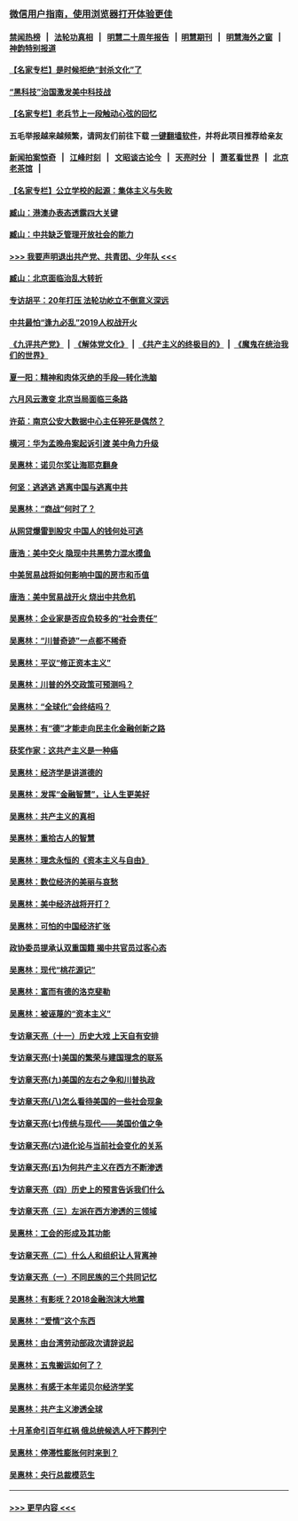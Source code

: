 ### [微信用户指南，使用浏览器打开体验更佳](https://github.com/gfw-breaker/banned-news1/blob/master/indexes/wechat-guide.md?t=0)
#### [禁闻热榜](热点新闻.md?t=0)  &nbsp;&nbsp;|&nbsp;&nbsp; [法轮功真相](https://github.com/gfw-breaker/truth/blob/master/README.md?t=0) &nbsp;&nbsp;|&nbsp;&nbsp; [明慧二十周年报告](https://github.com/gfw-breaker/mh-reports/blob/master/README.md?t=0) &nbsp;&nbsp;|&nbsp;&nbsp;[明慧期刊](https://github.com/gfw-breaker/mh-qikan) &nbsp;&nbsp;|&nbsp;&nbsp; [明慧海外之窗](https://github.com/gfw-breaker/mh-news/blob/master/README.md?t=0) &nbsp;&nbsp;|&nbsp;&nbsp; [神韵特别报道](https://github.com/gfw-breaker/mh-news/blob/master/shenyun.md?t=0)
#### [【名家专栏】是时候拒绝“封杀文化”了](../pages/nsc423/n11814093.md?t=02121944) 
#### [“黑科技”治国激发美中科技战](../pages/nsc423/n11638056.md?t=02121944) 
#### [【名家专栏】老兵节上一段触动心弦的回忆](../pages/nsc423/n11646016.md?t=02121944) 
#### 五毛举报越来越频繁，请网友们前往下载 [一键翻墙软件](https://github.com/gfw-breaker/ssr-accounts)，并将此项目推荐给亲友
#### [新闻拍案惊奇](https://github.com/gfw-breaker/banned-news1/blob/master/pages/link4.md) &nbsp;&nbsp;|&nbsp;&nbsp; [江峰时刻](https://github.com/gfw-breaker/banned-news1/blob/master/pages/link4.md) &nbsp;&nbsp;|&nbsp;&nbsp; [文昭谈古论今](https://github.com/gfw-breaker/banned-news1/blob/master/pages/link4.md) &nbsp;&nbsp;|&nbsp;&nbsp; [天亮时分](https://github.com/gfw-breaker/banned-news1/blob/master/pages/link4.md) &nbsp;&nbsp;|&nbsp;&nbsp; [萧茗看世界](https://github.com/gfw-breaker/banned-news1/blob/master/pages/link4.md) &nbsp;&nbsp;|&nbsp;&nbsp; [北京老茶馆](https://github.com/gfw-breaker/banned-news1/blob/master/pages/link4.md) &nbsp;&nbsp;|&nbsp;&nbsp; 
#### [【名家专栏】公立学校的起源：集体主义与失败](../pages/nsc423/n11601833.md?t=02121944) 
#### [臧山：港澳办表态透露四大关键](../pages/nsc423/n11421628.md?t=02121944) 
#### [臧山：中共缺乏管理开放社会的能力](../pages/nsc423/n11407457.md?t=02121944) 
#### [>>> 我要声明退出共产党、共青团、少年队 <<<](https://github.com/begood0513/goodnews/blob/master/quit/letter.md) 
#### [臧山：北京面临治乱大转折](../pages/nsc423/n11406895.md?t=02121944) 
#### [专访胡平：20年打压 法轮功屹立不倒意义深远](../pages/nsc423/n11398800.md?t=02121944) 
#### [中共最怕“逢九必乱”2019人权战开火](../pages/nsc423/n11385248.md?t=02121944) 
#### [《九评共产党》](https://github.com/begood0513/9ping.md/blob/master/README.md) &nbsp;|&nbsp; [《解体党文化》](../../../../jtdwh.md/blob/master/README.md)  &nbsp;|&nbsp; [《共产主义的终极目的》](../../../../gczydzjmd.md/blob/master/README.md) &nbsp;|&nbsp; [《魔鬼在统治我们的世界》](../../../../mgztzwmdsj.md/blob/master/README.md) 
#### [夏一阳：精神和肉体灭绝的手段—转化洗脑](../pages/nsc423/n11368250.md?t=02121944) 
#### [六月风云激变 北京当局面临三条路](../pages/nsc423/n11313668.md?t=02121944) 
#### [许茹：南京公安大数据中心主任猝死是偶然？](../pages/nsc423/n11064744.md?t=02121944) 
#### [横河：华为孟晚舟案起诉引渡 美中角力升级](../pages/nsc423/n11027230.md?t=02121944) 
#### [吴惠林：诺贝尔奖让海耶克翻身](../pages/nsc423/n10890049.md?t=02121944) 
#### [何坚：逃逃逃 逃离中国与逃离中共](../pages/nsc423/n10592891.md?t=02121944) 
#### [吴惠林：“商战”何时了？](../pages/nsc423/n10573558.md?t=02121944) 
#### [从网贷爆雷到股灾 中国人的钱何处可逃](../pages/nsc423/n10572800.md?t=02121944) 
#### [唐浩：美中交火 隐现中共黑势力混水摸鱼](../pages/nsc423/n10544040.md?t=02121944) 
#### [中美贸易战将如何影响中国的房市和币值](../pages/nsc423/n10543697.md?t=02121944) 
#### [唐浩：美中贸易战开火 烧出中共危机](../pages/nsc423/n10540126.md?t=02121944) 
#### [吴惠林：企业家是否应负较多的“社会责任”](../pages/nsc423/n10535022.md?t=02121944) 
#### [吴惠林：“川普奇迹”一点都不稀奇](../pages/nsc423/n10512808.md?t=02121944) 
#### [吴惠林：平议“修正资本主义”](../pages/nsc423/n10495724.md?t=02121944) 
#### [吴惠林：川普的外交政策可预测吗？](../pages/nsc423/n10462387.md?t=02121944) 
#### [吴惠林：“全球化”会终结吗？](../pages/nsc423/n10452838.md?t=02121944) 
#### [吴惠林：有“德”才能走向民主化金融创新之路](../pages/nsc423/n10432292.md?t=02121944) 
#### [获奖作家：这共产主义是一种癌](../pages/nsc423/n10431541.md?t=02121944) 
#### [吴惠林：经济学是讲道德的](../pages/nsc423/n10398014.md?t=02121944) 
#### [吴惠林：发挥“金融智慧”，让人生更美好](../pages/nsc423/n10375019.md?t=02121944) 
#### [吴惠林：共产主义的真相](../pages/nsc423/n10351394.md?t=02121944) 
#### [吴惠林：重拾古人的智慧](../pages/nsc423/n10337691.md?t=02121944) 
#### [吴惠林：理念永恒的《资本主义与自由》](../pages/nsc423/n10316274.md?t=02121944) 
#### [吴惠林：数位经济的美丽与哀愁](../pages/nsc423/n10292946.md?t=02121944) 
#### [吴惠林：美中经济战将开打？](../pages/nsc423/n10258825.md?t=02121944) 
#### [吴惠林：可怕的中国经济扩张](../pages/nsc423/n10219147.md?t=02121944) 
#### [政协委员提承认双重国籍 揭中共官员过客心态](../pages/nsc423/n10208809.md?t=02121944) 
#### [吴惠林：现代“桃花源记”](../pages/nsc423/n10185234.md?t=02121944) 
#### [吴惠林：富而有德的洛克斐勒](../pages/nsc423/n10142264.md?t=02121944) 
#### [吴惠林：被诬蔑的“资本主义”](../pages/nsc423/n10124816.md?t=02121944) 
#### [专访章天亮（十一）历史大戏 上天自有安排](../pages/nsc423/n10094905.md?t=02121944) 
#### [专访章天亮(十)美国的繁荣与建国理念的联系](../pages/nsc423/n10094899.md?t=02121944) 
#### [专访章天亮(九)美国的左右之争和川普执政](../pages/nsc423/n10094889.md?t=02121944) 
#### [专访章天亮(八)怎么看待美国的一些社会现象](../pages/nsc423/n10094857.md?t=02121944) 
#### [专访章天亮(七)传统与现代——美国价值之争](../pages/nsc423/n10093140.md?t=02121944) 
#### [专访章天亮(六)进化论与当前社会变化的关系](../pages/nsc423/n10092036.md?t=02121944) 
#### [专访章天亮(五)为何共产主义在西方不断渗透](../pages/nsc423/n10083620.md?t=02121944) 
#### [专访章天亮（四）历史上的预言告诉我们什么](../pages/nsc423/n10083606.md?t=02121944) 
#### [专访章天亮（三）左派在西方渗透的三领域](../pages/nsc423/n10081115.md?t=02121944) 
#### [吴惠林：工会的形成及其功能](../pages/nsc423/n10080633.md?t=02121944) 
#### [专访章天亮（二）什么人和组织让人背离神](../pages/nsc423/n10076637.md?t=02121944) 
#### [专访章天亮（一）不同民族的三个共同记忆](../pages/nsc423/n10074188.md?t=02121944) 
#### [吴惠林：有影呒？2018金融泡沫大地震](../pages/nsc423/n10040534.md?t=02121944) 
#### [吴惠林：“爱情”这个东西](../pages/nsc423/n10019423.md?t=02121944) 
#### [吴惠林：由台湾劳动部政次请辞说起](../pages/nsc423/n9979679.md?t=02121944) 
#### [吴惠林：五鬼搬运如何了？](../pages/nsc423/n9925338.md?t=02121944) 
#### [吴惠林：有感于本年诺贝尔经济学奖](../pages/nsc423/n9871883.md?t=02121944) 
#### [吴惠林：共产主义渗透全球](../pages/nsc423/n9812748.md?t=02121944) 
#### [十月革命引百年红祸 俄总统候选人吁下葬列宁](../pages/nsc423/n9810182.md?t=02121944) 
#### [吴惠林：停滞性膨胀何时来到？](../pages/nsc423/n9764136.md?t=02121944) 
#### [吴惠林：央行总裁模范生](../pages/nsc423/n9728134.md?t=02121944) 

----
#### [ >>> 更早内容 <<< ](../indexes/nsc423-earlier.md)
